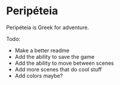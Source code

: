 # Peripéteia

Peripéteia is Greek for adventure.

Todo:
* Make a better readme
* Add the ability to save the game
* Add the ability to move between scenes
* Add more scenes that do cool stuff
* Add colors maybe?
